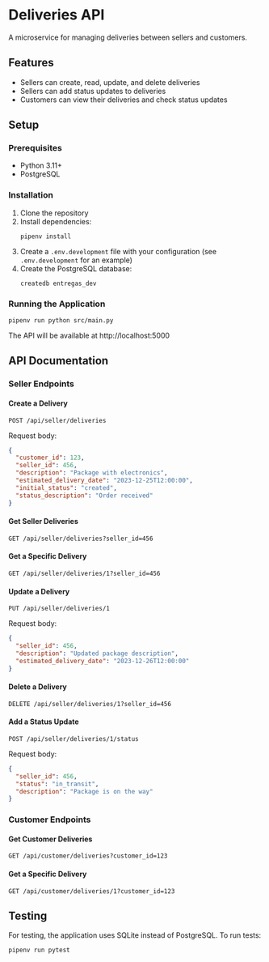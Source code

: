 # Deliveries API

A microservice for managing deliveries between sellers and customers.

## Features

- Sellers can create, read, update, and delete deliveries
- Sellers can add status updates to deliveries
- Customers can view their deliveries and check status updates

## Setup

### Prerequisites

- Python 3.11+
- PostgreSQL

### Installation

1. Clone the repository
2. Install dependencies:
   ```
   pipenv install
   ```
3. Create a `.env.development` file with your configuration (see `.env.development` for an example)
4. Create the PostgreSQL database:
   ```
   createdb entregas_dev
   ```

### Running the Application

```
pipenv run python src/main.py
```

The API will be available at http://localhost:5000

## API Documentation

### Seller Endpoints

#### Create a Delivery

```
POST /api/seller/deliveries
```

Request body:
```json
{
  "customer_id": 123,
  "seller_id": 456,
  "description": "Package with electronics",
  "estimated_delivery_date": "2023-12-25T12:00:00",
  "initial_status": "created",
  "status_description": "Order received"
}
```

#### Get Seller Deliveries

```
GET /api/seller/deliveries?seller_id=456
```

#### Get a Specific Delivery

```
GET /api/seller/deliveries/1?seller_id=456
```

#### Update a Delivery

```
PUT /api/seller/deliveries/1
```

Request body:
```json
{
  "seller_id": 456,
  "description": "Updated package description",
  "estimated_delivery_date": "2023-12-26T12:00:00"
}
```

#### Delete a Delivery

```
DELETE /api/seller/deliveries/1?seller_id=456
```

#### Add a Status Update

```
POST /api/seller/deliveries/1/status
```

Request body:
```json
{
  "seller_id": 456,
  "status": "in_transit",
  "description": "Package is on the way"
}
```

### Customer Endpoints

#### Get Customer Deliveries

```
GET /api/customer/deliveries?customer_id=123
```

#### Get a Specific Delivery

```
GET /api/customer/deliveries/1?customer_id=123
```

## Testing

For testing, the application uses SQLite instead of PostgreSQL. To run tests:

```
pipenv run pytest
```
